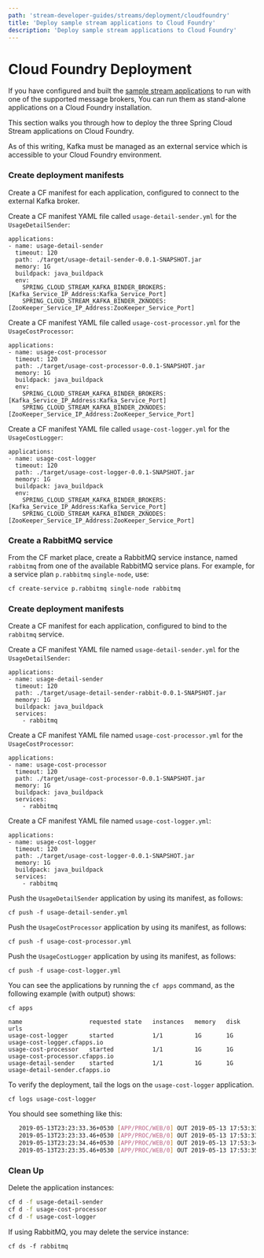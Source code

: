 ```yaml
---
path: 'stream-developer-guides/streams/deployment/cloudfoundry'
title: 'Deploy sample stream applications to Cloud Foundry'
description: 'Deploy sample stream applications to Cloud Foundry'
---
```


# Cloud Foundry Deployment

If you have configured and built the [sample stream applications](%currentPath%/stream-developer-guides/streams/standalone-stream-sample) to run with one of the supported message brokers, You can run them as stand-alone applications on a Cloud Foundry installation.

This section walks you through how to deploy the three Spring Cloud Stream applications on Cloud Foundry.

<!--TABS-->

<!--Kafka-->

As of this writing, Kafka must be managed as an external service which is accessible to your Cloud Foundry environment.

### Create deployment manifests

Create a CF manifest for each application, configured to connect to the external Kafka broker.

Create a CF manifest YAML file called `usage-detail-sender.yml` for the `UsageDetailSender`:

```
applications:
- name: usage-detail-sender
  timeout: 120
  path: ./target/usage-detail-sender-0.0.1-SNAPSHOT.jar
  memory: 1G
  buildpack: java_buildpack
  env:
    SPRING_CLOUD_STREAM_KAFKA_BINDER_BROKERS: [Kafka_Service_IP_Address:Kafka_Service_Port]
    SPRING_CLOUD_STREAM_KAFKA_BINDER_ZKNODES: [ZooKeeper_Service_IP_Address:ZooKeeper_Service_Port]
```

Create a CF manifest YAML file called `usage-cost-processor.yml` for the `UsageCostProcessor`:

```
applications:
- name: usage-cost-processor
  timeout: 120
  path: ./target/usage-cost-processor-0.0.1-SNAPSHOT.jar
  memory: 1G
  buildpack: java_buildpack
  env:
    SPRING_CLOUD_STREAM_KAFKA_BINDER_BROKERS: [Kafka_Service_IP_Address:Kafka_Service_Port]
    SPRING_CLOUD_STREAM_KAFKA_BINDER_ZKNODES: [ZooKeeper_Service_IP_Address:ZooKeeper_Service_Port]
```

Create a CF manifest YAML file called `usage-cost-logger.yml` for the `UsageCostLogger`:

```
applications:
- name: usage-cost-logger
  timeout: 120
  path: ./target/usage-cost-logger-0.0.1-SNAPSHOT.jar
  memory: 1G
  buildpack: java_buildpack
  env:
    SPRING_CLOUD_STREAM_KAFKA_BINDER_BROKERS: [Kafka_Service_IP_Address:Kafka_Service_Port]
    SPRING_CLOUD_STREAM_KAFKA_BINDER_ZKNODES: [ZooKeeper_Service_IP_Address:ZooKeeper_Service_Port]
```

<!--RabbitMQ-->

### Create a RabbitMQ service

From the CF market place, create a RabbitMQ service instance, named `rabbitmq` from one of the available RabbitMQ service plans. For example, for a service plan `p.rabbitmq` `single-node`, use:

```bash
cf create-service p.rabbitmq single-node rabbitmq
```

### Create deployment manifests

Create a CF manifest for each application, configured to bind to the `rabbitmq` service.

Create a CF manifest YAML file named `usage-detail-sender.yml` for the `UsageDetailSender`:

```
applications:
- name: usage-detail-sender
  timeout: 120
  path: ./target/usage-detail-sender-rabbit-0.0.1-SNAPSHOT.jar
  memory: 1G
  buildpack: java_buildpack
  services:
    - rabbitmq
```

Create a CF manifest YAML file named `usage-cost-processor.yml` for the `UsageCostProcessor`:

```
applications:
- name: usage-cost-processor
  timeout: 120
  path: ./target/usage-cost-processor-0.0.1-SNAPSHOT.jar
  memory: 1G
  buildpack: java_buildpack
  services:
    - rabbitmq
```

Create a CF manifest YAML file named `usage-cost-logger.yml`:

```
applications:
- name: usage-cost-logger
  timeout: 120
  path: ./target/usage-cost-logger-0.0.1-SNAPSHOT.jar
  memory: 1G
  buildpack: java_buildpack
  services:
    - rabbitmq
```

<!--END_TABS-->

Push the `UsageDetailSender` application by using its manifest, as follows:

```
cf push -f usage-detail-sender.yml
```

Push the `UsageCostProcessor` application by using its manifest, as follows:

```
cf push -f usage-cost-processor.yml
```

Push the `UsageCostLogger` application by using its manifest, as follows:

```
cf push -f usage-cost-logger.yml
```

You can see the applications by running the `cf apps` command, as the following example (with output) shows:

```
cf apps
```

```
name                   requested state   instances   memory   disk   urls
usage-cost-logger      started           1/1         1G       1G     usage-cost-logger.cfapps.io
usage-cost-processor   started           1/1         1G       1G     usage-cost-processor.cfapps.io
usage-detail-sender    started           1/1         1G       1G     usage-detail-sender.cfapps.io
```

To verify the deployment, tail the logs on the `usage-cost-logger` application.

```
cf logs usage-cost-logger
```

You should see something like this:

```bash
   2019-05-13T23:23:33.36+0530 [APP/PROC/WEB/0] OUT 2019-05-13 17:53:33.362  INFO 15 --- [e-cost.logger-1] i.s.d.s.u.UsageCostLogger     : {"userId": "user5", "callCost": "1.0", "dataCost": "12.350000000000001" }
   2019-05-13T23:23:33.46+0530 [APP/PROC/WEB/0] OUT 2019-05-13 17:53:33.467  INFO 15 --- [e-cost.logger-1] i.s.d.s.u.UsageCostLogger     : {"userId": "user1", "callCost": "19.0", "dataCost": "10.0" }
   2019-05-13T23:23:34.46+0530 [APP/PROC/WEB/0] OUT 2019-05-13 17:53:34.466  INFO 15 --- [e-cost.logger-1] i.s.d.s.u.UsageCostLogger     : {"userId": "user4", "callCost": "2.2", "dataCost": "5.15" }
   2019-05-13T23:23:35.46+0530 [APP/PROC/WEB/0] OUT 2019-05-13 17:53:35.469  INFO 15 --- [e-cost.logger-1] i.s.d.s.u.UsageCostLogger     : {"userId": "user3", "callCost": "21.0", "dataCost": "17.3" }
```

### Clean Up

Delete the application instances:

```bash
cf d -f usage-detail-sender
cf d -f usage-cost-processor
cf d -f usage-cost-logger
```

If using RabbitMQ, you may delete the service instance:

```
cf ds -f rabbitmq
```
